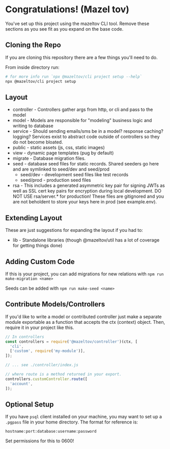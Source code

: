 # Congratulations! (Mazel tov)

You've set up this project using the mazeltov CLI tool. Remove these
sections as you see fit as you expand on the base code.

## Cloning the Repo

If you are cloning this repository there are a few things you'll need to do.

From inside directory run:

```sh
# for more info run `npx @mazeltov/cli project setup --help`
npx @mazeltov/cli project setup
```

## Layout

* controller - Controllers gather args from http, or cli and pass to the model
* model - Models are responsible for "modeling" business logic and writing to database
* service - Should sending emails/sms be in a model? response caching? logging? Services exist to abstract code outside of controllers so they do not become bloated.
* public - static assets (js, css, static images)
* view - dynamic page templates (pug by default)
* migrate - Database migration files.
* seed - database seed files for static records. Shared seeders go here and are symlinked to seed/dev and seed/prod
  * seed/dev - development seed files like test records
  * seed/prod - production seed files
* rsa - This includes a generated asymmetric key pair for signing JWTs as well as SSL cert key pairs for encryption during local development. DO NOT USE rsa/server.\* for production! These files are gitignored and you are not beholdent to store your keys here in prod (see example.env).

## Extending Layout

These are just suggestions for expanding the layout if you had to:

* lib - Standalone libraries (though @mazeltov/util has a lot of coverage for getting things done)

## Adding Custom Code

If this is your project, you can add migrations for new relations with `npm run make-migration <name>`

Seeds can be added with `npm run make-seed <name>`

## Contribute Models/Controllers

If you'd like to write a model or contributed controller just make a separate module exportable as a function that accepts the ctx (context) object. Then, require it in your project like this.

```js
// In controllers
const controllers = require('@mazeltov/controller')(ctx, [
  'cli',
  ['custom', require('my-module')],
]);

// ... see ./controller/index.js

// where route is a method returned in your export.
controllers.customController.route([
  'account',
]);
```

## Optional Setup

If you have `psql` client installed on your machine, you may want to set up
a `.pgpass` file in your home directory. The format for reference is:

```
hostname:port:database:username:password
```

Set permissions for this to 0600!
